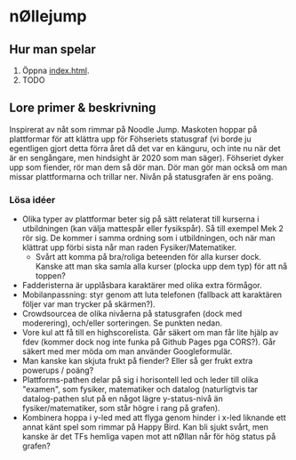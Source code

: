 # nØllejump

## Hur man spelar
1. Öppna [index.html](https://helmernylen.github.io/nollejump).
2. TODO

## Lore primer & beskrivning
Inspirerat av nåt som rimmar på Noodle Jump. Maskoten hoppar på plattformar för att klättra upp för Föhseriets statusgraf (vi borde ju egentligen gjort detta förra året då det var en känguru, och inte nu när det är en sengångare, men hindsight är 2020 som man säger). Föhseriet dyker upp som fiender, rör man dem så dör man. Dör man gör man också om man missar plattformarna och trillar ner. Nivån på statusgrafen är ens poäng.

### Lösa idéer
- Olika typer av plattformar beter sig på sätt relaterat till kurserna i utbildningen (kan välja mattespår eller fysikspår). Så till exempel Mek 2 rör sig. De kommer i samma ordning som i utbildningen, och när man klättrat upp förbi sista når man raden Fysiker/Matematiker.
  - Svårt att komma på bra/roliga beteenden för alla kurser dock. Kanske att man ska samla alla kurser (plocka upp dem typ) för att nå toppen?
- Fadderisterna är upplåsbara karaktärer med olika extra förmågor.
- Mobilanpassning: styr genom att luta telefonen (fallback att karaktären följer var man trycker på skärmen?).
- Crowdsourcea de olika nivåerna på statusgrafen (dock med moderering), och/eller sorteringen. Se punkten nedan.
- Vore kul att få till en highscorelista. Går säkert om man får lite hjälp av fdev (kommer dock nog inte funka på Github Pages pga CORS?). Går säkert med mer möda om man använder Googleformulär.
- Man kanske kan skjuta frukt på fiender? Eller så ger frukt extra powerups / poäng?
- Plattforms-pathen delar på sig i horisontell led och leder till olika "examen", som fysiker, matematiker och datalog (naturligtvis tar datalog-pathen slut på en något lägre y-status-nivå än fysiker/matematiker, som står högre i rang på grafen). 
- Kombinera hoppa i y-led med att flyga genom hinder i x-led liknande ett annat känt spel som rimmar på Happy Bird. Kan bli sjukt svårt, men kanske är det TFs hemliga vapen mot att nØllan når för hög status på grafen?
